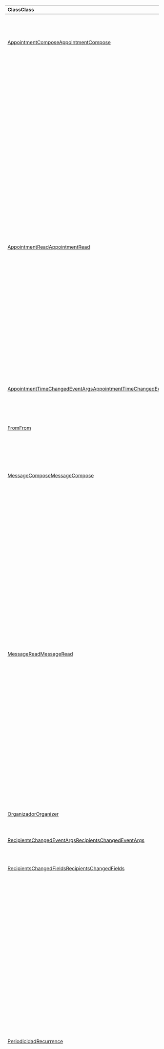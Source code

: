 | <span data-ttu-id="b9019-101">Class</span><span class="sxs-lookup"><span data-stu-id="b9019-101">Class</span></span> | <span data-ttu-id="b9019-102">Campos</span><span class="sxs-lookup"><span data-stu-id="b9019-102">Fields</span></span> | <span data-ttu-id="b9019-103">Descripción</span><span class="sxs-lookup"><span data-stu-id="b9019-103">Description</span></span> |
|:---|:---|:---|
|[<span data-ttu-id="b9019-104">AppointmentCompose</span><span class="sxs-lookup"><span data-stu-id="b9019-104">AppointmentCompose</span></span>](/javascript/api/outlook/outlook.appointmentcompose)|[<span data-ttu-id="b9019-105">addHandlerAsync (eventType: cadena de Office. EventType \| , handler: any, Options?: Office. AsyncContextOptions, callback?: (asyncResult: Office. asyncResult <void> ) => void)</span><span class="sxs-lookup"><span data-stu-id="b9019-105">addHandlerAsync(eventType: Office.EventType \| string, handler: any, options?: Office.AsyncContextOptions, callback?: (asyncResult: Office.AsyncResult<void>) => void)</span></span>](/javascript/api/outlook/outlook.appointmentcompose#addhandlerasync-eventtype--handler--options--callback--asyncresult-)|<span data-ttu-id="b9019-106">Agrega un controlador de eventos para un evento admitido.</span><span class="sxs-lookup"><span data-stu-id="b9019-106">Adds an event handler for a supported event.</span></span>|
||[<span data-ttu-id="b9019-107">organizer</span><span class="sxs-lookup"><span data-stu-id="b9019-107">organizer</span></span>](/javascript/api/outlook/outlook.appointmentcompose#organizer)|<span data-ttu-id="b9019-108">Obtiene el organizador de la reunión especificada.</span><span class="sxs-lookup"><span data-stu-id="b9019-108">Gets the organizer for the specified meeting.</span></span>|
||[<span data-ttu-id="b9019-109">periodicidad</span><span class="sxs-lookup"><span data-stu-id="b9019-109">recurrence</span></span>](/javascript/api/outlook/outlook.appointmentcompose#recurrence)|<span data-ttu-id="b9019-110">Obtiene o establece el patrón de periodicidad de una cita.</span><span class="sxs-lookup"><span data-stu-id="b9019-110">Gets or sets the recurrence pattern of an appointment.</span></span>|
||[<span data-ttu-id="b9019-111">removeHandlerAsync (eventType: cadena de Office. EventType \| , opciones?: Office. AsyncContextOptions, callback?: (asyncResult: Office. asyncResult <void> ) => void)</span><span class="sxs-lookup"><span data-stu-id="b9019-111">removeHandlerAsync(eventType: Office.EventType \| string, options?: Office.AsyncContextOptions, callback?: (asyncResult: Office.AsyncResult<void>) => void)</span></span>](/javascript/api/outlook/outlook.appointmentcompose#removehandlerasync-eventtype--options--callback--asyncresult-)|<span data-ttu-id="b9019-112">Elimina el controlador de eventos de un tpo de evento admitido.</span><span class="sxs-lookup"><span data-stu-id="b9019-112">Removes the event handlers for a supported event type.</span></span>|
||[<span data-ttu-id="b9019-113">seriesId</span><span class="sxs-lookup"><span data-stu-id="b9019-113">seriesId</span></span>](/javascript/api/outlook/outlook.appointmentcompose#seriesid)|<span data-ttu-id="b9019-114">Obtiene el identificador de la serie a la que pertenece una instancia.</span><span class="sxs-lookup"><span data-stu-id="b9019-114">Gets the id of the series that an instance belongs to.</span></span>|
|[<span data-ttu-id="b9019-115">AppointmentRead</span><span class="sxs-lookup"><span data-stu-id="b9019-115">AppointmentRead</span></span>](/javascript/api/outlook/outlook.appointmentread)|[<span data-ttu-id="b9019-116">addHandlerAsync (eventType: cadena de Office. EventType \| , handler: any, Options?: Office. AsyncContextOptions, callback?: (asyncResult: Office. asyncResult <void> ) => void)</span><span class="sxs-lookup"><span data-stu-id="b9019-116">addHandlerAsync(eventType: Office.EventType \| string, handler: any, options?: Office.AsyncContextOptions, callback?: (asyncResult: Office.AsyncResult<void>) => void)</span></span>](/javascript/api/outlook/outlook.appointmentread#addhandlerasync-eventtype--handler--options--callback--asyncresult-)|<span data-ttu-id="b9019-117">Agrega un controlador de eventos para un evento admitido.</span><span class="sxs-lookup"><span data-stu-id="b9019-117">Adds an event handler for a supported event.</span></span>|
||[<span data-ttu-id="b9019-118">periodicidad</span><span class="sxs-lookup"><span data-stu-id="b9019-118">recurrence</span></span>](/javascript/api/outlook/outlook.appointmentread#recurrence)|<span data-ttu-id="b9019-119">Obtiene el patrón de periodicidad de una cita.</span><span class="sxs-lookup"><span data-stu-id="b9019-119">Gets the recurrence pattern of an appointment.</span></span>|
||[<span data-ttu-id="b9019-120">removeHandlerAsync (eventType: cadena de Office. EventType \| , opciones?: Office. AsyncContextOptions, callback?: (asyncResult: Office. asyncResult <void> ) => void)</span><span class="sxs-lookup"><span data-stu-id="b9019-120">removeHandlerAsync(eventType: Office.EventType \| string, options?: Office.AsyncContextOptions, callback?: (asyncResult: Office.AsyncResult<void>) => void)</span></span>](/javascript/api/outlook/outlook.appointmentread#removehandlerasync-eventtype--options--callback--asyncresult-)|<span data-ttu-id="b9019-121">Elimina el controlador de eventos de un tpo de evento admitido.</span><span class="sxs-lookup"><span data-stu-id="b9019-121">Removes the event handlers for a supported event type.</span></span>|
||[<span data-ttu-id="b9019-122">seriesId</span><span class="sxs-lookup"><span data-stu-id="b9019-122">seriesId</span></span>](/javascript/api/outlook/outlook.appointmentread#seriesid)|<span data-ttu-id="b9019-123">Obtiene el identificador de la serie a la que pertenece una instancia.</span><span class="sxs-lookup"><span data-stu-id="b9019-123">Gets the ID of the series that an instance belongs to.</span></span>|
|[<span data-ttu-id="b9019-124">AppointmentTimeChangedEventArgs</span><span class="sxs-lookup"><span data-stu-id="b9019-124">AppointmentTimeChangedEventArgs</span></span>](/javascript/api/outlook/outlook.appointmenttimechangedeventargs)|[<span data-ttu-id="b9019-125">end</span><span class="sxs-lookup"><span data-stu-id="b9019-125">end</span></span>](/javascript/api/outlook/outlook.appointmenttimechangedeventargs#end)||
||[<span data-ttu-id="b9019-126">start</span><span class="sxs-lookup"><span data-stu-id="b9019-126">start</span></span>](/javascript/api/outlook/outlook.appointmenttimechangedeventargs#start)||
||[<span data-ttu-id="b9019-127">type</span><span class="sxs-lookup"><span data-stu-id="b9019-127">type</span></span>](/javascript/api/outlook/outlook.appointmenttimechangedeventargs#type)||
|[<span data-ttu-id="b9019-128">From</span><span class="sxs-lookup"><span data-stu-id="b9019-128">From</span></span>](/javascript/api/outlook/outlook.from)|[<span data-ttu-id="b9019-129">getAsync (Options?: Office. AsyncContextOptions, callback?: (asyncResult: Office. AsyncResult <EmailAddressDetails> ) => void)</span><span class="sxs-lookup"><span data-stu-id="b9019-129">getAsync(options?: Office.AsyncContextOptions, callback?: (asyncResult: Office.AsyncResult<EmailAddressDetails>) => void)</span></span>](/javascript/api/outlook/outlook.from#getasync-options--callback--asyncresult-)|<span data-ttu-id="b9019-130">Obtiene el valor de from de un mensaje.</span><span class="sxs-lookup"><span data-stu-id="b9019-130">Gets the from value of a message.</span></span>|
|[<span data-ttu-id="b9019-131">MessageCompose</span><span class="sxs-lookup"><span data-stu-id="b9019-131">MessageCompose</span></span>](/javascript/api/outlook/outlook.messagecompose)|[<span data-ttu-id="b9019-132">addHandlerAsync (eventType: cadena de Office. EventType \| , handler: any, Options?: Office. AsyncContextOptions, callback?: (asyncResult: Office. asyncResult <void> ) => void)</span><span class="sxs-lookup"><span data-stu-id="b9019-132">addHandlerAsync(eventType: Office.EventType \| string, handler: any, options?: Office.AsyncContextOptions, callback?: (asyncResult: Office.AsyncResult<void>) => void)</span></span>](/javascript/api/outlook/outlook.messagecompose#addhandlerasync-eventtype--handler--options--callback--asyncresult-)|<span data-ttu-id="b9019-133">Agrega un controlador de eventos para un evento admitido.</span><span class="sxs-lookup"><span data-stu-id="b9019-133">Adds an event handler for a supported event.</span></span>|
||[<span data-ttu-id="b9019-134">from</span><span class="sxs-lookup"><span data-stu-id="b9019-134">from</span></span>](/javascript/api/outlook/outlook.messagecompose#from)|<span data-ttu-id="b9019-135">Obtiene la dirección de correo electrónico del remitente de un mensaje.</span><span class="sxs-lookup"><span data-stu-id="b9019-135">Gets the email address of the sender of a message.</span></span>|
||[<span data-ttu-id="b9019-136">removeHandlerAsync (eventType: cadena de Office. EventType \| , opciones?: Office. AsyncContextOptions, callback?: (asyncResult: Office. asyncResult <void> ) => void)</span><span class="sxs-lookup"><span data-stu-id="b9019-136">removeHandlerAsync(eventType: Office.EventType \| string, options?: Office.AsyncContextOptions, callback?: (asyncResult: Office.AsyncResult<void>) => void)</span></span>](/javascript/api/outlook/outlook.messagecompose#removehandlerasync-eventtype--options--callback--asyncresult-)|<span data-ttu-id="b9019-137">Elimina el controlador de eventos de un tpo de evento admitido.</span><span class="sxs-lookup"><span data-stu-id="b9019-137">Removes the event handlers for a supported event type.</span></span>|
||[<span data-ttu-id="b9019-138">seriesId</span><span class="sxs-lookup"><span data-stu-id="b9019-138">seriesId</span></span>](/javascript/api/outlook/outlook.messagecompose#seriesid)|<span data-ttu-id="b9019-139">Obtiene el identificador de la serie a la que pertenece una instancia.</span><span class="sxs-lookup"><span data-stu-id="b9019-139">Gets the ID of the series that an instance belongs to.</span></span>|
|[<span data-ttu-id="b9019-140">MessageRead</span><span class="sxs-lookup"><span data-stu-id="b9019-140">MessageRead</span></span>](/javascript/api/outlook/outlook.messageread)|[<span data-ttu-id="b9019-141">addHandlerAsync (eventType: cadena de Office. EventType \| , handler: any, Options?: Office. AsyncContextOptions, callback?: (asyncResult: Office. asyncResult <void> ) => void)</span><span class="sxs-lookup"><span data-stu-id="b9019-141">addHandlerAsync(eventType: Office.EventType \| string, handler: any, options?: Office.AsyncContextOptions, callback?: (asyncResult: Office.AsyncResult<void>) => void)</span></span>](/javascript/api/outlook/outlook.messageread#addhandlerasync-eventtype--handler--options--callback--asyncresult-)|<span data-ttu-id="b9019-142">Agrega un controlador de eventos para un evento admitido.</span><span class="sxs-lookup"><span data-stu-id="b9019-142">Adds an event handler for a supported event.</span></span>|
||[<span data-ttu-id="b9019-143">periodicidad</span><span class="sxs-lookup"><span data-stu-id="b9019-143">recurrence</span></span>](/javascript/api/outlook/outlook.messageread#recurrence)|<span data-ttu-id="b9019-144">Obtiene el patrón de periodicidad de una cita.</span><span class="sxs-lookup"><span data-stu-id="b9019-144">Gets the recurrence pattern of an appointment.</span></span>|
||[<span data-ttu-id="b9019-145">removeHandlerAsync (eventType: cadena de Office. EventType \| , opciones?: Office. AsyncContextOptions, callback?: (asyncResult: Office. asyncResult <void> ) => void)</span><span class="sxs-lookup"><span data-stu-id="b9019-145">removeHandlerAsync(eventType: Office.EventType \| string, options?: Office.AsyncContextOptions, callback?: (asyncResult: Office.AsyncResult<void>) => void)</span></span>](/javascript/api/outlook/outlook.messageread#removehandlerasync-eventtype--options--callback--asyncresult-)|<span data-ttu-id="b9019-146">Elimina el controlador de eventos de un tpo de evento admitido.</span><span class="sxs-lookup"><span data-stu-id="b9019-146">Removes the event handlers for a supported event type.</span></span>|
||[<span data-ttu-id="b9019-147">seriesId</span><span class="sxs-lookup"><span data-stu-id="b9019-147">seriesId</span></span>](/javascript/api/outlook/outlook.messageread#seriesid)|<span data-ttu-id="b9019-148">Obtiene el identificador de la serie a la que pertenece una instancia.</span><span class="sxs-lookup"><span data-stu-id="b9019-148">Gets the id of the series that an instance belongs to.</span></span>|
|[<span data-ttu-id="b9019-149">Organizador</span><span class="sxs-lookup"><span data-stu-id="b9019-149">Organizer</span></span>](/javascript/api/outlook/outlook.organizer)|[<span data-ttu-id="b9019-150">getAsync (Options?: Office. AsyncContextOptions, callback?: (asyncResult: Office. AsyncResult <EmailAddressDetails> ) => void)</span><span class="sxs-lookup"><span data-stu-id="b9019-150">getAsync(options?: Office.AsyncContextOptions, callback?: (asyncResult: Office.AsyncResult<EmailAddressDetails>) => void)</span></span>](/javascript/api/outlook/outlook.organizer#getasync-options--callback--asyncresult-)|<span data-ttu-id="b9019-151">Obtiene el valor de organizador de una cita como {@link Office. EmailAddressDetails</span><span class="sxs-lookup"><span data-stu-id="b9019-151">Gets the organizer value of an appointment as an {@link Office.EmailAddressDetails</span></span> | <span data-ttu-id="b9019-152">EmailAddressDetails} (objeto)</span><span class="sxs-lookup"><span data-stu-id="b9019-152">EmailAddressDetails} object</span></span>|
|[<span data-ttu-id="b9019-153">RecipientsChangedEventArgs</span><span class="sxs-lookup"><span data-stu-id="b9019-153">RecipientsChangedEventArgs</span></span>](/javascript/api/outlook/outlook.recipientschangedeventargs)|[<span data-ttu-id="b9019-154">changedRecipientFields</span><span class="sxs-lookup"><span data-stu-id="b9019-154">changedRecipientFields</span></span>](/javascript/api/outlook/outlook.recipientschangedeventargs#changedrecipientfields)||
||[<span data-ttu-id="b9019-155">type</span><span class="sxs-lookup"><span data-stu-id="b9019-155">type</span></span>](/javascript/api/outlook/outlook.recipientschangedeventargs#type)||
|[<span data-ttu-id="b9019-156">RecipientsChangedFields</span><span class="sxs-lookup"><span data-stu-id="b9019-156">RecipientsChangedFields</span></span>](/javascript/api/outlook/outlook.recipientschangedfields)|[<span data-ttu-id="b9019-157">bcc</span><span class="sxs-lookup"><span data-stu-id="b9019-157">bcc</span></span>](/javascript/api/outlook/outlook.recipientschangedfields#bcc)|<span data-ttu-id="b9019-158">Obtiene si los destinatarios del campo **CCO** se cambiaron.</span><span class="sxs-lookup"><span data-stu-id="b9019-158">Gets if recipients in the **bcc** field were changed.</span></span>|
||[<span data-ttu-id="b9019-159">cc</span><span class="sxs-lookup"><span data-stu-id="b9019-159">cc</span></span>](/javascript/api/outlook/outlook.recipientschangedfields#cc)|<span data-ttu-id="b9019-160">Obtiene si se cambiaron los destinatarios del campo **CC** .</span><span class="sxs-lookup"><span data-stu-id="b9019-160">Gets if recipients in the **cc** field were changed.</span></span>|
||[<span data-ttu-id="b9019-161">optionalAttendees</span><span class="sxs-lookup"><span data-stu-id="b9019-161">optionalAttendees</span></span>](/javascript/api/outlook/outlook.recipientschangedfields#optionalattendees)|<span data-ttu-id="b9019-162">Obtiene si se cambiaron los asistentes opcionales.</span><span class="sxs-lookup"><span data-stu-id="b9019-162">Gets if optional attendees were changed.</span></span>|
||[<span data-ttu-id="b9019-163">requiredAttendees</span><span class="sxs-lookup"><span data-stu-id="b9019-163">requiredAttendees</span></span>](/javascript/api/outlook/outlook.recipientschangedfields#requiredattendees)|<span data-ttu-id="b9019-164">Obtiene si se cambiaron los asistentes necesarios.</span><span class="sxs-lookup"><span data-stu-id="b9019-164">Gets if required attendees were changed.</span></span>|
||[<span data-ttu-id="b9019-165">resources</span><span class="sxs-lookup"><span data-stu-id="b9019-165">resources</span></span>](/javascript/api/outlook/outlook.recipientschangedfields#resources)|<span data-ttu-id="b9019-166">Obtiene si se cambiaron los recursos.</span><span class="sxs-lookup"><span data-stu-id="b9019-166">Gets if resources were changed.</span></span>|
||[<span data-ttu-id="b9019-167">to</span><span class="sxs-lookup"><span data-stu-id="b9019-167">to</span></span>](/javascript/api/outlook/outlook.recipientschangedfields#to)|<span data-ttu-id="b9019-168">Obtiene si los destinatarios del campo **para** se cambiaron.</span><span class="sxs-lookup"><span data-stu-id="b9019-168">Gets if recipients in the **to** field were changed.</span></span>|
|[<span data-ttu-id="b9019-169">Periodicidad</span><span class="sxs-lookup"><span data-stu-id="b9019-169">Recurrence</span></span>](/javascript/api/outlook/outlook.recurrence)|[<span data-ttu-id="b9019-170">getAsync (Options?: Office. AsyncContextOptions, callback?: (asyncResult: Office. AsyncResult <Recurrence> ) => void)</span><span class="sxs-lookup"><span data-stu-id="b9019-170">getAsync(options?: Office.AsyncContextOptions, callback?: (asyncResult: Office.AsyncResult<Recurrence>) => void)</span></span>](/javascript/api/outlook/outlook.recurrence#getasync-options--callback--asyncresult-)|<span data-ttu-id="b9019-171">Devuelve el objeto de periodicidad actual de una serie de citas.</span><span class="sxs-lookup"><span data-stu-id="b9019-171">Returns the current recurrence object of an appointment series.</span></span>|
||[<span data-ttu-id="b9019-172">recurrenceProperties</span><span class="sxs-lookup"><span data-stu-id="b9019-172">recurrenceProperties</span></span>](/javascript/api/outlook/outlook.recurrence#recurrenceproperties)|<span data-ttu-id="b9019-173">Obtiene o establece las propiedades de la serie de citas periódicas.</span><span class="sxs-lookup"><span data-stu-id="b9019-173">Gets or sets the properties of the recurring appointment series.</span></span>|
||[<span data-ttu-id="b9019-174">recurrenceTimeZone</span><span class="sxs-lookup"><span data-stu-id="b9019-174">recurrenceTimeZone</span></span>](/javascript/api/outlook/outlook.recurrence#recurrencetimezone)|<span data-ttu-id="b9019-175">Obtiene o establece las propiedades de la serie de citas periódicas.</span><span class="sxs-lookup"><span data-stu-id="b9019-175">Gets or sets the properties of the recurring appointment series.</span></span>|
||[<span data-ttu-id="b9019-176">recurrenceType</span><span class="sxs-lookup"><span data-stu-id="b9019-176">recurrenceType</span></span>](/javascript/api/outlook/outlook.recurrence#recurrencetype)|<span data-ttu-id="b9019-177">Obtiene o establece el tipo de la serie de citas periódicas.</span><span class="sxs-lookup"><span data-stu-id="b9019-177">Gets or sets the type of the recurring appointment series.</span></span>|
||[<span data-ttu-id="b9019-178">seriesTime</span><span class="sxs-lookup"><span data-stu-id="b9019-178">seriesTime</span></span>](/javascript/api/outlook/outlook.recurrence#seriestime)|<span data-ttu-id="b9019-179">{@Link Office. SeriesTime</span><span class="sxs-lookup"><span data-stu-id="b9019-179">The {@link Office.SeriesTime</span></span> | <span data-ttu-id="b9019-180">SeriesTime} objeto permite administrar las fechas de inicio y finalización de la serie de citas periódicas y</span><span class="sxs-lookup"><span data-stu-id="b9019-180">SeriesTime} object enables you to manage the start and end dates of the recurring appointment series and</span></span>|
||[<span data-ttu-id="b9019-181">setAsync (recurrencePattern: recurrence, Options?: Office. AsyncContextOptions, callback?: (asyncResult: Office. AsyncResult <void> ) => void)</span><span class="sxs-lookup"><span data-stu-id="b9019-181">setAsync(recurrencePattern: Recurrence, options?: Office.AsyncContextOptions, callback?: (asyncResult: Office.AsyncResult<void>) => void)</span></span>](/javascript/api/outlook/outlook.recurrence#setasync-recurrencepattern--options--callback--asyncresult-)|<span data-ttu-id="b9019-182">Establece el patrón de periodicidad de una serie de citas.</span><span class="sxs-lookup"><span data-stu-id="b9019-182">Sets the recurrence pattern of an appointment series.</span></span>|
|[<span data-ttu-id="b9019-183">RecurrenceChangedEventArgs</span><span class="sxs-lookup"><span data-stu-id="b9019-183">RecurrenceChangedEventArgs</span></span>](/javascript/api/outlook/outlook.recurrencechangedeventargs)|[<span data-ttu-id="b9019-184">periodicidad</span><span class="sxs-lookup"><span data-stu-id="b9019-184">recurrence</span></span>](/javascript/api/outlook/outlook.recurrencechangedeventargs#recurrence)||
||[<span data-ttu-id="b9019-185">type</span><span class="sxs-lookup"><span data-stu-id="b9019-185">type</span></span>](/javascript/api/outlook/outlook.recurrencechangedeventargs#type)||
|[<span data-ttu-id="b9019-186">RecurrenceProperties</span><span class="sxs-lookup"><span data-stu-id="b9019-186">RecurrenceProperties</span></span>](/javascript/api/outlook/outlook.recurrenceproperties)|[<span data-ttu-id="b9019-187">dayOfMonth</span><span class="sxs-lookup"><span data-stu-id="b9019-187">dayOfMonth</span></span>](/javascript/api/outlook/outlook.recurrenceproperties#dayofmonth)|<span data-ttu-id="b9019-188">Representa el día del mes.</span><span class="sxs-lookup"><span data-stu-id="b9019-188">Represents the day of the month.</span></span>|
||[<span data-ttu-id="b9019-189">dayOfWeek</span><span class="sxs-lookup"><span data-stu-id="b9019-189">dayOfWeek</span></span>](/javascript/api/outlook/outlook.recurrenceproperties#dayofweek)|<span data-ttu-id="b9019-190">Representa el día de la semana o el tipo del día, por ejemplo, día del fin de semana vs Weekday.</span><span class="sxs-lookup"><span data-stu-id="b9019-190">Represents the day of the week or type of day, for example, weekend day vs weekday.</span></span>|
||[<span data-ttu-id="b9019-191">próximos</span><span class="sxs-lookup"><span data-stu-id="b9019-191">days</span></span>](/javascript/api/outlook/outlook.recurrenceproperties#days)|<span data-ttu-id="b9019-192">Representa el conjunto de días de esta periodicidad.</span><span class="sxs-lookup"><span data-stu-id="b9019-192">Represents the set of days for this recurrence.</span></span>|
||[<span data-ttu-id="b9019-193">firstDayOfWeek</span><span class="sxs-lookup"><span data-stu-id="b9019-193">firstDayOfWeek</span></span>](/javascript/api/outlook/outlook.recurrenceproperties#firstdayofweek)|<span data-ttu-id="b9019-194">Representa el primer día de la semana elegido; de lo contrario, el valor predeterminado es el valor de la configuración del usuario actual.</span><span class="sxs-lookup"><span data-stu-id="b9019-194">Represents your chosen first day of the week otherwise the default is the value in the current user's settings.</span></span>|
||[<span data-ttu-id="b9019-195">interval</span><span class="sxs-lookup"><span data-stu-id="b9019-195">interval</span></span>](/javascript/api/outlook/outlook.recurrenceproperties#interval)|<span data-ttu-id="b9019-196">Representa el período entre instancias de la misma serie periódica.</span><span class="sxs-lookup"><span data-stu-id="b9019-196">Represents the period between instances of the same recurring series.</span></span>|
||[<span data-ttu-id="b9019-197">month</span><span class="sxs-lookup"><span data-stu-id="b9019-197">month</span></span>](/javascript/api/outlook/outlook.recurrenceproperties#month)|<span data-ttu-id="b9019-198">Representa el mes.</span><span class="sxs-lookup"><span data-stu-id="b9019-198">Represents the month.</span></span>|
||[<span data-ttu-id="b9019-199">weekNumber</span><span class="sxs-lookup"><span data-stu-id="b9019-199">weekNumber</span></span>](/javascript/api/outlook/outlook.recurrenceproperties#weeknumber)|<span data-ttu-id="b9019-200">Representa el número de la semana del mes seleccionado, por ejemplo, ' primer ' para la primera semana del mes.</span><span class="sxs-lookup"><span data-stu-id="b9019-200">Represents the number of the week in the selected month e.g., 'first' for first week of the month.</span></span>|
|[<span data-ttu-id="b9019-201">RecurrenceTimeZone</span><span class="sxs-lookup"><span data-stu-id="b9019-201">RecurrenceTimeZone</span></span>](/javascript/api/outlook/outlook.recurrencetimezone)|[<span data-ttu-id="b9019-202">name</span><span class="sxs-lookup"><span data-stu-id="b9019-202">name</span></span>](/javascript/api/outlook/outlook.recurrencetimezone#name)|<span data-ttu-id="b9019-203">Representa el nombre de la zona horaria de periodicidad.</span><span class="sxs-lookup"><span data-stu-id="b9019-203">Represents the name of the recurrence time zone.</span></span>|
||[<span data-ttu-id="b9019-204">desplaza</span><span class="sxs-lookup"><span data-stu-id="b9019-204">offset</span></span>](/javascript/api/outlook/outlook.recurrencetimezone#offset)|<span data-ttu-id="b9019-205">Valor entero que representa la diferencia en minutos entre la zona horaria local y la hora UTC en la fecha de inicio de la serie de reuniones.</span><span class="sxs-lookup"><span data-stu-id="b9019-205">Integer value representing the difference in minutes between the local time zone and UTC at the date that the meeting series began.</span></span>|
|[<span data-ttu-id="b9019-206">SeriesTime</span><span class="sxs-lookup"><span data-stu-id="b9019-206">SeriesTime</span></span>](/javascript/api/outlook/outlook.seriestime)|[<span data-ttu-id="b9019-207">getDuration()</span><span class="sxs-lookup"><span data-stu-id="b9019-207">getDuration()</span></span>](/javascript/api/outlook/outlook.seriestime#getduration--)|<span data-ttu-id="b9019-208">Obtiene la duración en minutos de una instancia normal en una serie de citas periódicas.</span><span class="sxs-lookup"><span data-stu-id="b9019-208">Gets the duration in minutes of a usual instance in a recurring appointment series.</span></span>|
||[<span data-ttu-id="b9019-209">getEndDate()</span><span class="sxs-lookup"><span data-stu-id="b9019-209">getEndDate()</span></span>](/javascript/api/outlook/outlook.seriestime#getenddate--)|<span data-ttu-id="b9019-210">Obtiene la fecha de finalización de un patrón de periodicidad en el siguiente</span><span class="sxs-lookup"><span data-stu-id="b9019-210">Gets the end date of a recurrence pattern in the following</span></span>|
||[<span data-ttu-id="b9019-211">getEndTime()</span><span class="sxs-lookup"><span data-stu-id="b9019-211">getEndTime()</span></span>](/javascript/api/outlook/outlook.seriestime#getendtime--)|<span data-ttu-id="b9019-212">Obtiene la hora de finalización de una cita habitual o una instancia de convocatoria de reunión de un patrón de periodicidad en cualquier zona horaria que el usuario o</span><span class="sxs-lookup"><span data-stu-id="b9019-212">Gets the end time of a usual appointment or meeting request instance of a recurrence pattern in whichever time zone that the user or</span></span>|
||[<span data-ttu-id="b9019-213">getStartDate()</span><span class="sxs-lookup"><span data-stu-id="b9019-213">getStartDate()</span></span>](/javascript/api/outlook/outlook.seriestime#getstartdate--)|<span data-ttu-id="b9019-214">Obtiene la fecha de inicio de un patrón de periodicidad en el siguiente</span><span class="sxs-lookup"><span data-stu-id="b9019-214">Gets the start date of a recurrence pattern in the following</span></span>|
||[<span data-ttu-id="b9019-215">getStartTime()</span><span class="sxs-lookup"><span data-stu-id="b9019-215">getStartTime()</span></span>](/javascript/api/outlook/outlook.seriestime#getstarttime--)|<span data-ttu-id="b9019-216">Obtiene la hora de inicio de una instancia de cita normal de un patrón de periodicidad en la zona horaria que el usuario o complemento estableció el</span><span class="sxs-lookup"><span data-stu-id="b9019-216">Gets the start time of a usual appointment instance of a recurrence pattern in whichever time zone that the user/add-in set the</span></span>|
||[<span data-ttu-id="b9019-217">setDuration (minutos: número)</span><span class="sxs-lookup"><span data-stu-id="b9019-217">setDuration(minutes: number)</span></span>](/javascript/api/outlook/outlook.seriestime#setduration-minutes-)|<span data-ttu-id="b9019-218">Establece la duración de todas las citas en un patrón de periodicidad.</span><span class="sxs-lookup"><span data-stu-id="b9019-218">Sets the duration of all appointments in a recurrence pattern.</span></span>|
||[<span data-ttu-id="b9019-219">setEndDate (Date: String)</span><span class="sxs-lookup"><span data-stu-id="b9019-219">setEndDate(date: string)</span></span>](/javascript/api/outlook/outlook.seriestime#setenddate-date-)|<span data-ttu-id="b9019-220">Establece la fecha de finalización de una serie de citas periódicas.</span><span class="sxs-lookup"><span data-stu-id="b9019-220">Sets the end date of a recurring appointment series.</span></span>|
||[<span data-ttu-id="b9019-221">setEndDate (Year: Number, month: Number, Day: Number)</span><span class="sxs-lookup"><span data-stu-id="b9019-221">setEndDate(year: number, month: number, day: number)</span></span>](/javascript/api/outlook/outlook.seriestime#setenddate-year--month--day-)|<span data-ttu-id="b9019-222">Establece la fecha de finalización de una serie de citas periódicas.</span><span class="sxs-lookup"><span data-stu-id="b9019-222">Sets the end date of a recurring appointment series.</span></span>|
||[<span data-ttu-id="b9019-223">setStartDate (Date: String)</span><span class="sxs-lookup"><span data-stu-id="b9019-223">setStartDate(date:string)</span></span>](/javascript/api/outlook/outlook.seriestime#setstartdate-date-)|<span data-ttu-id="b9019-224">Establece la fecha de inicio de una serie de citas periódicas.</span><span class="sxs-lookup"><span data-stu-id="b9019-224">Sets the start date of a recurring appointment series.</span></span>|
||[<span data-ttu-id="b9019-225">setStartDate (Year: Number, month: Number, Day: Number)</span><span class="sxs-lookup"><span data-stu-id="b9019-225">setStartDate(year:number, month:number, day:number)</span></span>](/javascript/api/outlook/outlook.seriestime#setstartdate-year--month--day-)|<span data-ttu-id="b9019-226">Establece la fecha de inicio de una serie de citas periódicas.</span><span class="sxs-lookup"><span data-stu-id="b9019-226">Sets the start date of a recurring appointment series.</span></span>|
||[<span data-ttu-id="b9019-227">setStartTime (hours: Number, minutes: Number)</span><span class="sxs-lookup"><span data-stu-id="b9019-227">setStartTime(hours: number, minutes: number)</span></span>](/javascript/api/outlook/outlook.seriestime#setstarttime-hours--minutes-)|<span data-ttu-id="b9019-228">Establece la hora de inicio de todas las instancias de una serie de citas periódicas en la zona horaria en la que se establece el patrón de periodicidad.</span><span class="sxs-lookup"><span data-stu-id="b9019-228">Sets the start time of all instances of a recurring appointment series in whichever time zone the recurrence pattern is set</span></span>|
||[<span data-ttu-id="b9019-229">setStartTime (Time: String)</span><span class="sxs-lookup"><span data-stu-id="b9019-229">setStartTime(time: string)</span></span>](/javascript/api/outlook/outlook.seriestime#setstarttime-time-)|<span data-ttu-id="b9019-230">Establece la hora de inicio de todas las instancias de una serie de citas periódicas en la zona horaria en la que se establece el patrón de periodicidad.</span><span class="sxs-lookup"><span data-stu-id="b9019-230">Sets the start time of all instances of a recurring appointment series in whichever time zone the recurrence pattern is set</span></span>|
